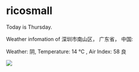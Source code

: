 # ricosmall

Today is Thursday.

Weather infomation of 深圳市南山区， 广东省， 中国: 

Weather: 阴, Temperature: 14 ℃ , Air Index: 58 良

<img src="https://github-readme-stats.vercel.app/api?username=ricosmall&show_icons=true" />
